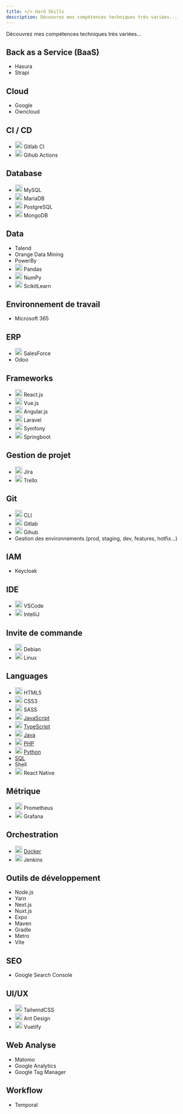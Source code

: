 ```yaml
---
title: </> Hard Skills
description: Découvrez mes compétences techniques très variées...
---
```


Découvrez mes compétences techniques très variées...

## Back as a Service (BaaS)

-   Hasura
-   Strapi

## Cloud

-   Google
-   Owncloud

## CI / CD

-   <img src="https://cdn.jsdelivr.net/gh/devicons/devicon/icons/gitlab/gitlab-original.svg" width="20" /> Gitlab CI
-   <img src="https://cdn.jsdelivr.net/gh/devicons/devicon/icons/github/github-original.svg" width="20" /> Gihub Actions

## Database

-   <img src="https://cdn.jsdelivr.net/gh/devicons/devicon/icons/mysql/mysql-original.svg" width="20" /> MySQL
-   <img src="https://cdn.jsdelivr.net/gh/devicons/devicon/icons/mariadb/mariadb-original.svg" width="20" /> MariaDB
-   <img src="https://cdn.jsdelivr.net/gh/devicons/devicon/icons/postgresql/postgresql-original.svg" width="20" /> PostgreSQL
-   <img src="https://cdn.jsdelivr.net/gh/devicons/devicon/icons/mongodb/mongodb-original.svg" width="20" /> MongoDB

## Data

-   Talend
-   Orange Data Mining
-   PowerBy
-   <img src="https://cdn.jsdelivr.net/gh/devicons/devicon/icons/pandas/pandas-original.svg" width="20" /> Pandas
-   <img src="https://cdn.jsdelivr.net/gh/devicons/devicon/icons/numpy/numpy-original.svg" width="20" /> NumPy
-   <img src="https://cdn.jsdelivr.net/gh/devicons/devicon/icons/scikitlearn/scikitlearn-original.svg" width="20" /> ScikitLearn

## Environnement de travail

-   Microsoft 365

## ERP

-   <img src="https://cdn.jsdelivr.net/gh/devicons/devicon/icons/salesforce/salesforce-original.svg" width="20" /> SalesForce
-   Odoo

## Frameworks

-   <img src="https://cdn.jsdelivr.net/gh/devicons/devicon/icons/react/react-original.svg" width="20" /> React.js
-   <img src="https://cdn.jsdelivr.net/gh/devicons/devicon/icons/vuejs/vuejs-original.svg" width="20" /> Vue.js
-   <img src="https://cdn.jsdelivr.net/gh/devicons/devicon/icons/angular/angular-original.svg" width="20" /> Angular.js
-   <img src="https://cdn.jsdelivr.net/gh/devicons/devicon/icons/laravel/laravel-original.svg" width="20" /> Laravel
-   <img src="https://cdn.jsdelivr.net/gh/devicons/devicon/icons/symfony/symfony-original.svg" width="20" /> Symfony
-   <img src="https://cdn.jsdelivr.net/gh/devicons/devicon/icons/spring/spring-original.svg" width="20" /> Springboot

## Gestion de projet

-   <img src="https://cdn.jsdelivr.net/gh/devicons/devicon/icons/jira/jira-original.svg" width="20" /> Jira
-   <img src="https://cdn.jsdelivr.net/gh/devicons/devicon/icons/trello/trello-original.svg" width="20" /> Trello

## Git

-   <img src="https://cdn.jsdelivr.net/gh/devicons/devicon/icons/git/git-original.svg" width="20" /> CLI
-   <img src="https://cdn.jsdelivr.net/gh/devicons/devicon/icons/gitlab/gitlab-original.svg" width="20" /> Gitlab
-   <img src="https://cdn.jsdelivr.net/gh/devicons/devicon/icons/github/github-original.svg" width="20" /> Gihub
-   Gestion des environnements (prod, staging, dev, features, hotfix...)

## IAM

-   Keycloak

## IDE

-   <img src="https://cdn.jsdelivr.net/gh/devicons/devicon/icons/vscode/vscode-original.svg" width="20" /> VSCode
-   <img src="https://cdn.jsdelivr.net/gh/devicons/devicon/icons/intellij/intellij-original.svg" width="20" /> IntelliJ

## Invite de commande

-   <img src="https://cdn.jsdelivr.net/gh/devicons/devicon/icons/debian/debian-original.svg" width="20" /> Debian
-   <img src="https://cdn.jsdelivr.net/gh/devicons/devicon/icons/linux/linux-original.svg" width="20" /> Linux

## Languages

-   <img src="https://cdn.jsdelivr.net/gh/devicons/devicon/icons/html5/html5-original.svg" width="20" /> HTML5
-   <img src="https://cdn.jsdelivr.net/gh/devicons/devicon/icons/css3/css3-original.svg" width="20" /> CSS3
-   <img src="https://cdn.jsdelivr.net/gh/devicons/devicon/icons/sass/sass-original.svg" width="20" /> SASS
-   <img src="https://cdn.jsdelivr.net/gh/devicons/devicon/icons/javascript/javascript-original.svg" width="20" /> [JavaScript](../01-hard-skills/02-js-ts/index.md)
-   <img src="https://cdn.jsdelivr.net/gh/devicons/devicon/icons/typescript/typescript-original.svg" width="20" /> [TypeScript](../01-hard-skills/02-js-ts/index.md)
-   <img src="https://cdn.jsdelivr.net/gh/devicons/devicon/icons/java/java-original.svg" width="20" /> [Java](../01-hard-skills/03-java/index.md)
-   <img src="https://cdn.jsdelivr.net/gh/devicons/devicon/icons/php/php-original.svg" width="20" /> [PHP](../01-hard-skills/04-php/index.md)
-   <img src="https://cdn.jsdelivr.net/gh/devicons/devicon/icons/python/python-original.svg" width="20" /> [Python](../01-hard-skills/05-python/index.md)
-   [SQL](../01-hard-skills/06-sql/index.md)
-   Shell
-   <img src="https://cdn.jsdelivr.net/gh/devicons/devicon/icons/react/react-original.svg" width="20" /> React Native

## Métrique

-   <img src="https://cdn.jsdelivr.net/gh/devicons/devicon/icons/prometheus/prometheus-original.svg" width="20" /> Prometheus
-   <img src="https://cdn.jsdelivr.net/gh/devicons/devicon/icons/grafana/grafana-original.svg" width="20" /> Grafana

## Orchestration

-   <img src="https://cdn.jsdelivr.net/gh/devicons/devicon/icons/docker/docker-original.svg" width="20" /> [Docker](../01-hard-skills/01-docker/index.md)
-   <img src="https://cdn.jsdelivr.net/gh/devicons/devicon/icons/jenkins/jenkins-original.svg" width="20" /> Jenkins

## Outils de développement

-   Node.js
-   Yarn
-   Next.js
-   Nuxt.js
-   Expo
-   Maven
-   Gradle
-   Metro
-   Vite

## SEO

-   Google Search Console

## UI/UX

-   <img src="https://cdn.jsdelivr.net/gh/devicons/devicon/icons/tailwindcss/tailwindcss-original.svg" width="20" /> TailwindCSS
-   <img src="https://cdn.jsdelivr.net/gh/devicons/devicon/icons/antdesign/antdesign-original.svg" width="20" /> Ant Design
-   <img src="https://cdn.jsdelivr.net/gh/devicons/devicon/icons/vuetify/vuetify-original.svg" width="20" /> Vuetify

## Web Analyse

-   Matomo
-   Google Analytics
-   Google Tag Manager

## Workflow

-   Temporal
